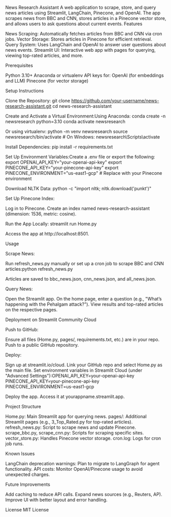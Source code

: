 News Research Assistant
A web application to scrape, store, and query news articles using Streamlit, LangChain, Pinecone, and OpenAI. The app scrapes news from BBC and CNN, stores articles in a Pinecone vector store, and allows users to ask questions about current events.
Features

News Scraping: Automatically fetches articles from BBC and CNN via cron jobs.
Vector Storage: Stores articles in Pinecone for efficient retrieval.
Query System: Uses LangChain and OpenAI to answer user questions about news events.
Streamlit UI: Interactive web app with pages for querying, viewing top-rated articles, and more.

Prerequisites

Python 3.10+
Anaconda or virtualenv
API keys for:
OpenAI (for embeddings and LLM)
Pinecone (for vector storage)



Setup Instructions

Clone the Repository:
git clone https://github.com/your-username/news-research-assistant.git
cd news-research-assistant


Create and Activate a Virtual Environment:Using Anaconda:
conda create -n newsresearch python=3.10
conda activate newsresearch

Or using virtualenv:
python -m venv newsresearch
source newsresearch/bin/activate  # On Windows: newsresearch\Scripts\activate


Install Dependencies:
pip install -r requirements.txt


Set Up Environment Variables:Create a .env file or export the following:
export OPENAI_API_KEY="your-openai-api-key"
export PINECONE_API_KEY="your-pinecone-api-key"
export PINECONE_ENVIRONMENT="us-east1-gcp"  # Replace with your Pinecone environment


Download NLTK Data:
python -c "import nltk; nltk.download('punkt')"


Set Up Pinecone Index:

Log in to Pinecone.
Create an index named news-research-assistant (dimension: 1536, metric: cosine).


Run the App Locally:
streamlit run Home.py

Access the app at http://localhost:8501.


Usage

Scrape News:

Run refresh_news.py manually or set up a cron job to scrape BBC and CNN articles:python refresh_news.py


Articles are saved to bbc_news.json, cnn_news.json, and all_news.json.


Query News:

Open the Streamlit app.
On the home page, enter a question (e.g., "What’s happening with the Pehalgam attack?").
View results and top-rated articles on the respective pages.



Deployment on Streamlit Community Cloud

Push to GitHub:

Ensure all files (Home.py, pages/, requirements.txt, etc.) are in your repo.
Push to a public GitHub repository.


Deploy:

Sign up at streamlit.io/cloud.
Link your GitHub repo and select Home.py as the main file.
Set environment variables in Streamlit Cloud (under "Advanced Settings"):OPENAI_API_KEY=your-openai-api-key
PINECONE_API_KEY=your-pinecone-api-key
PINECONE_ENVIRONMENT=us-east1-gcp


Deploy the app. Access it at yourappname.streamlit.app.



Project Structure

Home.py: Main Streamlit app for querying news.
pages/: Additional Streamlit pages (e.g., 3_Top_Rated.py for top-rated articles).
refresh_news.py: Script to scrape news and update Pinecone.
scrape_bbc.py, scrape_cnn.py: Scripts for scraping specific sites.
vector_store.py: Handles Pinecone vector storage.
cron.log: Logs for cron job runs.

Known Issues

LangChain deprecation warnings: Plan to migrate to LangGraph for agent functionality.
API costs: Monitor OpenAI/Pinecone usage to avoid unexpected charges.

Future Improvements

Add caching to reduce API calls.
Expand news sources (e.g., Reuters, AP).
Improve UI with better layout and error handling.

License
MIT License
